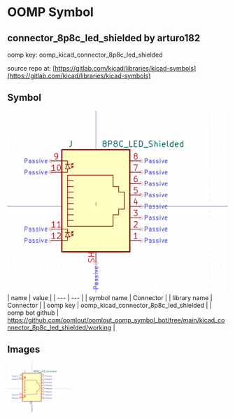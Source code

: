 # OOMP Symbol  
## connector_8p8c_led_shielded  by arturo182  
  
oomp key: oomp_kicad_connector_8p8c_led_shielded  
  
source repo at: [https://gitlab.com/kicad/libraries/kicad-symbols](https://gitlab.com/kicad/libraries/kicad-symbols)  
## Symbol  
  
[![working.png](working_600.png)](working.png)  
| name | value | 
| --- | --- | 
| symbol name | Connector | 
| library name | Connector | 
| oomp key | oomp_kicad_connector_8p8c_led_shielded | 
| oomp bot github | https://github.com/oomlout/oomlout_oomp_symbol_bot/tree/main/kicad_connector_8p8c_led_shielded/working | 
## Images  
  
[![working.png](working_140.png)](working.png)  
